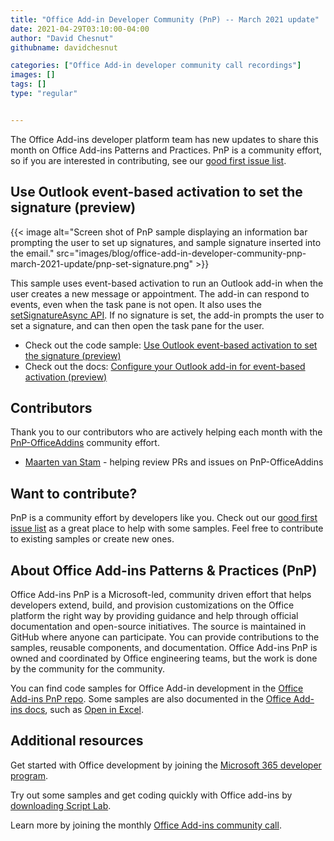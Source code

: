 ```yaml
---
title: "Office Add-in Developer Community (PnP) -- March 2021 update"
date: 2021-04-29T03:10:00-04:00
author: "David Chesnut"
githubname: davidchesnut

categories: ["Office Add-in developer community call recordings"]
images: []
tags: []
type: "regular"


---
```


The Office Add-ins developer platform team has new updates to share this
month on Office Add-ins Patterns and Practices. PnP is a community
effort, so if you are interested in contributing, see our [good first
issue
list](https://github.com/OfficeDev/PnP-OfficeAddins/issues?q=is%3Aissue+is%3Aopen+label%3A%22good+first+issue%22).

## Use Outlook event-based activation to set the signature (preview) 

{{< image alt="Screen shot of PnP sample displaying an information bar prompting the user to set up signatures, and sample signature inserted into the email." src="images/blog/office-add-in-developer-community-pnp-march-2021-update/pnp-set-signature.png" >}}

This sample uses event-based activation to run an Outlook add-in when
the user creates a new message or appointment. The add-in can respond to
events, even when the task pane is not open. It also uses the
[setSignatureAsync
API](https://docs.microsoft.com/javascript/api/outlook/office.body?view=outlook-js-preview#setSignatureAsync_data__options__callback_).
If no signature is set, the add-in prompts the user to set a signature,
and can then open the task pane for the user.

-   Check out the code sample: [Use Outlook event-based activation to
    set the signature
    (preview)](https://github.com/OfficeDev/PnP-OfficeAddins/tree/master/Samples/outlook-set-signature)
-   Check out the docs: [Configure your Outlook add-in for event-based
    activation
    (preview)](https://docs.microsoft.com/office/dev/add-ins/outlook/autolaunch)

## Contributors 

Thank you to our contributors who are actively helping each month with
the [PnP-OfficeAddins](https://github.com/OfficeDev/PnP-OfficeAddins)
community effort.

-   [Maarten van
    Stam](https://mvp.microsoft.com/en-us/PublicProfile/33535) - helping
    review PRs and issues on PnP-OfficeAddins

## Want to contribute? 

PnP is a community effort by developers like you. Check out our [good
first issue
list](https://github.com/OfficeDev/PnP-OfficeAddins/issues?q=is%3Aissue+is%3Aopen+label%3A%22good+first+issue%22)
as a great place to help with some samples. Feel free to contribute to
existing samples or create new ones.

## About Office Add-ins Patterns & Practices (PnP) 

Office Add-ins PnP is a Microsoft-led, community driven effort that
helps developers extend, build, and provision customizations on the
Office platform the right way by providing guidance and help through
official documentation and open-source initiatives. The source is
maintained in GitHub where anyone can participate. You can provide
contributions to the samples, reusable components, and documentation.
Office Add-ins PnP is owned and coordinated by Office engineering teams,
but the work is done by the community for the community.

You can find code samples for Office Add-in development in the [Office
Add-ins PnP repo](https://github.com/OfficeDev/PnP-OfficeAddins). Some
samples are also documented in the [Office Add-ins
docs](https://docs.microsoft.com/office/dev/add-ins/), such as [Open in
Excel](https://docs.microsoft.com/office/dev/add-ins/excel/pnp-open-in-excel).

## Additional resources 

Get started with Office development by joining the [Microsoft 365
developer program](https://developer.microsoft.com/office/dev-program).

Try out some samples and get coding quickly with Office add-ins by
[downloading Script
Lab](https://www.microsoft.com/en-us/garage/profiles/script-lab/).

Learn more by joining the monthly [Office Add-ins community
call](https://aka.ms/officeaddinscommunitycall).
